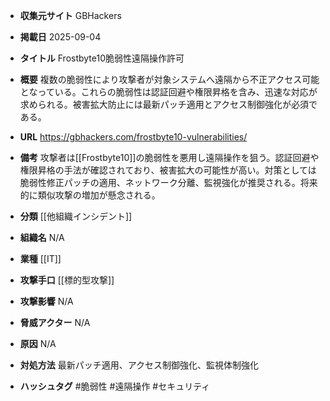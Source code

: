 - **収集元サイト**
GBHackers

- **掲載日**
2025-09-04

- **タイトル**
Frostbyte10脆弱性遠隔操作許可

- **概要**
複数の脆弱性により攻撃者が対象システムへ遠隔から不正アクセス可能となっている。これらの脆弱性は認証回避や権限昇格を含み、迅速な対応が求められる。被害拡大防止には最新パッチ適用とアクセス制御強化が必須である。

- **URL**
https://gbhackers.com/frostbyte10-vulnerabilities/

- **備考**
攻撃者は[[Frostbyte10]]の脆弱性を悪用し遠隔操作を狙う。認証回避や権限昇格の手法が確認されており、被害拡大の可能性が高い。対策としては脆弱性修正パッチの適用、ネットワーク分離、監視強化が推奨される。将来的に類似攻撃の増加が懸念される。

- **分類**
[[他組織インシデント]]

- **組織名**
N/A

- **業種**
[[IT]]

- **攻撃手口**
[[標的型攻撃]]

- **攻撃影響**
N/A

- **脅威アクター**
N/A

- **原因**
N/A

- **対処方法**
最新パッチ適用、アクセス制御強化、監視体制強化

- **ハッシュタグ**
#脆弱性 #遠隔操作 #セキュリティ
